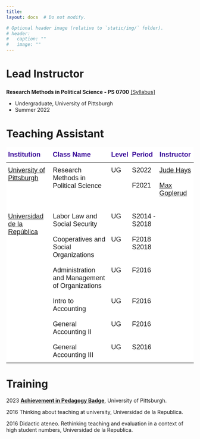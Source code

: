 ```yaml
---
title: 
layout: docs  # Do not modify.

# Optional header image (relative to `static/img/` folder).
# header:
#   caption: ""
#   image: ""
---
```

# Lead Instructor

### 

**Research Methods in Political Science - PS 0700** [[Syllabus]](https://www.dropbox.com/s/shpfv8m1ke1iyr3/PS0700_S22.pdf?dl=0)

* Undergraduate, University of Pittsburgh 
* Summer 2022



# Teaching Assistant 

<style type="text/css">@media screen and (max-width: 767px) {.tg {width: auto !important;}.tg col {width: auto !important;}.tg-wrap {overflow-x: auto;-webkit-overflow-scrolling: touch;margin: auto 0px;}}</style><div class="tg-wrap"><table style="border-collapse:collapse;border-spacing:0;margin:0px auto" class="tg"><thead><tr><th style="background-color:#ffffff;border-bottom-width:1px;border-color:#000000;border-style:solid;border-top-width:1px;border-width:0px;color:#340096;font-family:Tahoma, Geneva, sans-serif !important;font-size:18px;font-weight:bold;overflow:hidden;padding:10px 5px;position:-webkit-sticky;position:sticky;text-align:left;top:-1px;vertical-align:top;will-change:transform;word-break:normal">Institution</th><th style="background-color:#ffffff;border-bottom-width:1px;border-color:#000000;border-style:solid;border-top-width:1px;border-width:0px;color:#340096;font-family:Tahoma, Geneva, sans-serif !important;font-size:18px;font-weight:bold;overflow:hidden;padding:10px 5px;position:-webkit-sticky;position:sticky;text-align:left;top:-1px;vertical-align:top;will-change:transform;word-break:normal">Class Name</th><th style="background-color:#ffffff;border-bottom-width:1px;border-color:#000000;border-style:solid;border-top-width:1px;border-width:0px;color:#340096;font-family:Tahoma, Geneva, sans-serif !important;font-size:18px;font-weight:bold;overflow:hidden;padding:10px 5px;position:-webkit-sticky;position:sticky;text-align:left;top:-1px;vertical-align:top;will-change:transform;word-break:normal">Level</th><th style="background-color:#ffffff;border-bottom-width:1px;border-color:#000000;border-style:solid;border-top-width:1px;border-width:0px;color:#340096;font-family:Tahoma, Geneva, sans-serif !important;font-size:18px;font-weight:bold;overflow:hidden;padding:10px 5px;position:-webkit-sticky;position:sticky;text-align:left;top:-1px;vertical-align:top;will-change:transform;word-break:normal">Period</th><th style="background-color:#ffffff;border-bottom-width:1px;border-color:#000000;border-style:solid;border-top-width:1px;border-width:0px;color:#340096;font-family:Tahoma, Geneva, sans-serif !important;font-size:18px;font-weight:bold;overflow:hidden;padding:10px 5px;position:-webkit-sticky;position:sticky;text-align:left;top:-1px;vertical-align:top;will-change:transform;word-break:normal">Instructor</th></tr></thead><tbody><tr><td style="background-color:#ffffff;border-bottom-width:1px;border-color:#010066;border-style:solid;border-top-width:1px;border-width:0px;font-family:Tahoma, Geneva, sans-serif !important;font-size:18px;overflow:hidden;padding:10px 5px;text-align:left;vertical-align:top;word-break:normal" rowspan="2"><a href="https://www.polisci.pitt.edu/" target="_blank" rel="noopener noreferrer">University of Pittsburgh</a></td><td style="background-color:#ffffff;border-bottom-width:1px;border-color:#010066;border-style:solid;border-top-width:1px;border-width:0px;font-family:Tahoma, Geneva, sans-serif !important;font-size:18px;overflow:hidden;padding:10px 5px;text-align:left;vertical-align:top;word-break:normal" rowspan="2">Research Methods in Political Science</td><td style="background-color:#ffffff;border-bottom-width:1px;border-color:#010066;border-style:solid;border-top-width:1px;border-width:0px;font-family:Tahoma, Geneva, sans-serif !important;font-size:18px;overflow:hidden;padding:10px 5px;text-align:left;vertical-align:top;word-break:normal" rowspan="2">UG</td><td style="background-color:#ffffff;border-bottom-width:1px;border-color:#010066;border-style:solid;border-top-width:1px;border-width:0px;font-family:Tahoma, Geneva, sans-serif !important;font-size:18px;overflow:hidden;padding:10px 5px;text-align:left;vertical-align:top;word-break:normal">S2022 </td><td style="background-color:#ffffff;border-bottom-width:1px;border-color:#010066;border-style:solid;border-top-width:1px;border-width:0px;font-family:Tahoma, Geneva, sans-serif !important;font-size:18px;overflow:hidden;padding:10px 5px;text-align:left;vertical-align:top;word-break:normal"><a href="https://sites.pitt.edu/~jch61/" target="_blank" rel="noopener noreferrer">Jude Hays</a></td></tr><tr><td style="background-color:#FFF;border-bottom-width:1px;border-color:inherit;border-style:solid;border-top-width:1px;border-width:0px;font-family:Tahoma, Geneva, sans-serif !important;font-size:18px;overflow:hidden;padding:10px 5px;text-align:left;vertical-align:top;word-break:normal">F2021</td><td style="background-color:#FFF;border-bottom-width:1px;border-color:inherit;border-style:solid;border-top-width:1px;border-width:0px;color:#00E;font-family:Tahoma, Geneva, sans-serif !important;font-size:18px;overflow:hidden;padding:10px 5px;text-align:left;text-decoration:underline;vertical-align:top;word-break:normal"><a href="https://mgoplerud.com/" target="_blank" rel="noopener noreferrer">Max Goplerud</a><br><br></td></tr><tr><td style="background-color:#ffffff;border-bottom-width:1px;border-color:#010066;border-style:solid;border-top-width:1px;border-width:0px;font-family:Tahoma, Geneva, sans-serif !important;font-size:18px;overflow:hidden;padding:10px 5px;text-align:left;vertical-align:top;word-break:normal" rowspan="6"><a href="https://udelar.edu.uy/portal/institucional/" target="_blank" rel="noopener noreferrer">Universidad de la República</a></td><td style="background-color:#ffffff;border-bottom-width:1px;border-color:#010066;border-style:solid;border-top-width:1px;border-width:0px;font-family:Tahoma, Geneva, sans-serif !important;font-size:18px;overflow:hidden;padding:10px 5px;text-align:left;vertical-align:top;word-break:normal">Labor Law and Social Security</td><td style="background-color:#ffffff;border-bottom-width:1px;border-color:#010066;border-style:solid;border-top-width:1px;border-width:0px;font-family:Tahoma, Geneva, sans-serif !important;font-size:18px;overflow:hidden;padding:10px 5px;text-align:left;vertical-align:top;word-break:normal">UG</td><td style="background-color:#ffffff;border-bottom-width:1px;border-color:#010066;border-style:solid;border-top-width:1px;border-width:0px;font-family:Tahoma, Geneva, sans-serif !important;font-size:18px;overflow:hidden;padding:10px 5px;text-align:left;vertical-align:top;word-break:normal">S2014 - S2018<br></td><td style="background-color:#ffffff;border-bottom-width:1px;border-color:#010066;border-style:solid;border-top-width:1px;border-width:0px;font-family:Tahoma, Geneva, sans-serif !important;font-size:18px;overflow:hidden;padding:10px 5px;text-align:left;vertical-align:top;word-break:normal"></td></tr><tr><td style="background-color:#ffffff;border-bottom-width:1px;border-color:#010066;border-style:solid;border-top-width:1px;border-width:0px;font-family:Tahoma, Geneva, sans-serif !important;font-size:18px;overflow:hidden;padding:10px 5px;text-align:left;vertical-align:top;word-break:normal">Cooperatives and Social Organizations </td><td style="background-color:#ffffff;border-bottom-width:1px;border-color:#010066;border-style:solid;border-top-width:1px;border-width:0px;font-family:Tahoma, Geneva, sans-serif !important;font-size:18px;overflow:hidden;padding:10px 5px;text-align:left;vertical-align:top;word-break:normal">UG</td><td style="background-color:#ffffff;border-bottom-width:1px;border-color:#010066;border-style:solid;border-top-width:1px;border-width:0px;font-family:Tahoma, Geneva, sans-serif !important;font-size:18px;overflow:hidden;padding:10px 5px;text-align:left;vertical-align:top;word-break:normal">F2018<br>S2018</td><td style="background-color:#ffffff;border-bottom-width:1px;border-color:#010066;border-style:solid;border-top-width:1px;border-width:0px;font-family:Tahoma, Geneva, sans-serif !important;font-size:18px;overflow:hidden;padding:10px 5px;text-align:left;vertical-align:top;word-break:normal"></td></tr><tr><td style="background-color:#ffffff;border-bottom-width:1px;border-color:#010066;border-style:solid;border-top-width:1px;border-width:0px;font-family:Tahoma, Geneva, sans-serif !important;font-size:18px;overflow:hidden;padding:10px 5px;text-align:left;vertical-align:top;word-break:normal">Administration and Management of Organizations</td><td style="background-color:#ffffff;border-bottom-width:1px;border-color:#010066;border-style:solid;border-top-width:1px;border-width:0px;font-family:Tahoma, Geneva, sans-serif !important;font-size:18px;overflow:hidden;padding:10px 5px;text-align:left;vertical-align:top;word-break:normal">UG</td><td style="background-color:#ffffff;border-bottom-width:1px;border-color:#010066;border-style:solid;border-top-width:1px;border-width:0px;font-family:Tahoma, Geneva, sans-serif !important;font-size:18px;overflow:hidden;padding:10px 5px;text-align:left;vertical-align:top;word-break:normal">F2016</td><td style="background-color:#ffffff;border-bottom-width:1px;border-color:#010066;border-style:solid;border-top-width:1px;border-width:0px;font-family:Tahoma, Geneva, sans-serif !important;font-size:18px;overflow:hidden;padding:10px 5px;text-align:left;vertical-align:top;word-break:normal"></td></tr><tr><td style="background-color:#FFF;border-bottom-width:1px;border-color:#010066;border-style:solid;border-top-width:1px;border-width:0px;font-family:Tahoma, Geneva, sans-serif !important;font-size:18px;overflow:hidden;padding:10px 5px;text-align:left;vertical-align:top;word-break:normal">Intro to Accounting</td><td style="background-color:#FFF;border-bottom-width:1px;border-color:#010066;border-style:solid;border-top-width:1px;border-width:0px;font-family:Tahoma, Geneva, sans-serif !important;font-size:18px;overflow:hidden;padding:10px 5px;text-align:left;vertical-align:top;word-break:normal">UG</td><td style="background-color:#FFF;border-bottom-width:1px;border-color:#010066;border-style:solid;border-top-width:1px;border-width:0px;font-family:Tahoma, Geneva, sans-serif !important;font-size:18px;overflow:hidden;padding:10px 5px;text-align:left;vertical-align:top;word-break:normal">F2016</td><td style="background-color:#FFF;border-bottom-width:1px;border-color:#010066;border-style:solid;border-top-width:1px;border-width:0px;font-family:Tahoma, Geneva, sans-serif !important;font-size:18px;overflow:hidden;padding:10px 5px;text-align:left;vertical-align:top;word-break:normal"></td></tr><tr><td style="background-color:#FFF;border-bottom-width:1px;border-color:#010066;border-style:solid;border-top-width:1px;border-width:0px;font-family:Tahoma, Geneva, sans-serif !important;font-size:18px;overflow:hidden;padding:10px 5px;text-align:left;vertical-align:top;word-break:normal">General Accounting II</td><td style="background-color:#FFF;border-bottom-width:1px;border-color:#010066;border-style:solid;border-top-width:1px;border-width:0px;font-family:Tahoma, Geneva, sans-serif !important;font-size:18px;overflow:hidden;padding:10px 5px;text-align:left;vertical-align:top;word-break:normal">UG</td><td style="background-color:#FFF;border-bottom-width:1px;border-color:#010066;border-style:solid;border-top-width:1px;border-width:0px;font-family:Tahoma, Geneva, sans-serif !important;font-size:18px;overflow:hidden;padding:10px 5px;text-align:left;vertical-align:top;word-break:normal">F2016</td><td style="background-color:#FFF;border-bottom-width:1px;border-color:#010066;border-style:solid;border-top-width:1px;border-width:0px;font-family:Tahoma, Geneva, sans-serif !important;font-size:18px;overflow:hidden;padding:10px 5px;text-align:left;vertical-align:top;word-break:normal"></td></tr><tr><td style="background-color:#FFF;border-bottom-width:1px;border-color:#010066;border-style:solid;border-top-width:1px;border-width:0px;font-family:Tahoma, Geneva, sans-serif !important;font-size:18px;overflow:hidden;padding:10px 5px;text-align:left;vertical-align:top;word-break:normal">General Accounting III</td><td style="background-color:#FFF;border-bottom-width:1px;border-color:#010066;border-style:solid;border-top-width:1px;border-width:0px;font-family:Tahoma, Geneva, sans-serif !important;font-size:18px;overflow:hidden;padding:10px 5px;text-align:left;vertical-align:top;word-break:normal">UG</td><td style="background-color:#FFF;border-bottom-width:1px;border-color:#010066;border-style:solid;border-top-width:1px;border-width:0px;font-family:Tahoma, Geneva, sans-serif !important;font-size:18px;overflow:hidden;padding:10px 5px;text-align:left;vertical-align:top;word-break:normal">S2016</td><td style="background-color:#FFF;border-bottom-width:1px;border-color:#010066;border-style:solid;border-top-width:1px;border-width:0px;font-family:Tahoma, Geneva, sans-serif !important;font-size:18px;overflow:hidden;padding:10px 5px;text-align:left;vertical-align:top;word-break:normal"></td></tr></tbody></table></div>


# Training

2023 [**Achievement in Pedagogy Badge**](https://teaching.pitt.edu/graduate-student-teaching/pedagogy-credential/), University of Pittsburgh.

2016 Thinking about teaching at university, Universidad de la Republica.

2016 Didactic ateneo. Rethinking teaching and evaluation in a context of high student numbers, Universidad de la Republica.
